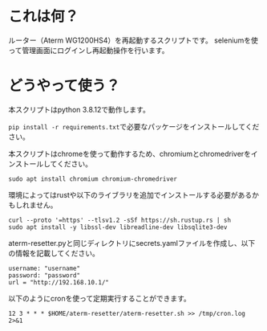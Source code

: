 # これは何？

ルーター（Aterm WG1200HS4）を再起動するスクリプトです。
seleniumを使って管理画面にログインし再起動操作を行います。

# どうやって使う？

本スクリプトはpython 3.8.12で動作します。

`pip install -r requirements.txt`で必要なパッケージをインストールしてください。

本スクリプトはchromeを使って動作するため、chromiumとchromedriverをインストールしてください。
```
sudo apt install chromium chromium-chromedriver
```

環境によってはrustや以下のライブラリを追加でインストールする必要があるかもしれません。
```
curl --proto '=https' --tlsv1.2 -sSf https://sh.rustup.rs | sh
sudo apt install -y libssl-dev libreadline-dev libsqlite3-dev
```

aterm-resetter.pyと同じディレクトリにsecrets.yamlファイルを作成し、以下の情報を記載してください。

```
username: "username"
password: "password"
url = "http://192.168.10.1/"
```

以下のようにcronを使って定期実行することができます。
```
12 3 * * * $HOME/aterm-resetter/aterm-resetter.sh >> /tmp/cron.log 2>&1
```

